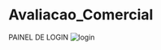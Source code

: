 # Avaliacao_Comercial
PAINEL DE LOGIN
![login](https://github.com/josellyto/Avaliacao_Comercial/assets/16659567/4dd86fe4-1ab8-4471-8fc1-7a4044698fe6)
